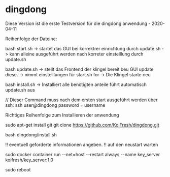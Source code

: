 # dingdong

Diese Version ist die erste Testversion für die dingdong anwendung - 2020-04-11

Reihenfolge der Dateine:

bash start.sh
-> startet das GUI bei korrektrer einrichtung durch update.sh 
-> kann alleine ausgeführt werden nach korreter einstelllung durch update.sh 

bash update.sh
-> stellt das Frontend der klingel bereit beu GUI update diese.
-> nimmt einstelllungen für start.sh for 
-> Die Klingel starte neu

bash install.sh 
-> Installiert alle benötigten anteile führt automatisch update.sh aus


// Dieser Command muss nach dem ersten start ausgeführt werden über ssh:
ssh user@dingdong
password = username

Richtiges Reihenfolge zum Installieren der anwendung

sudo apt-get install git
git clone https://github.com/KoiFresh/dingdong.git

bash dingdong/install.sh

!! eventuell geforderte informationen angeben.
!! auf den neustart warten

sudo docker container run --net=host --restart always --name key_server koifresh/key_server:1.0

sudo reboot
